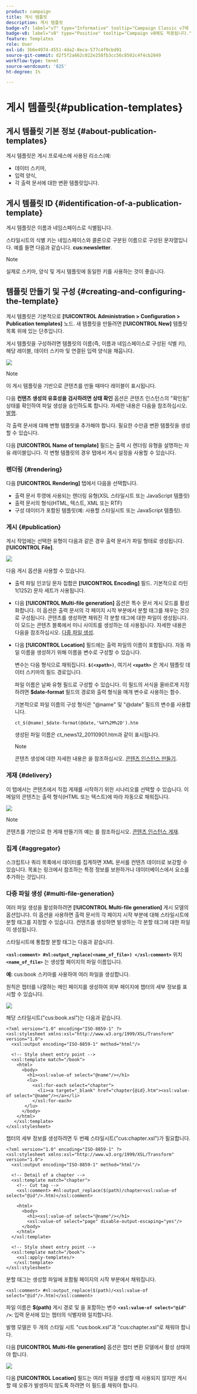 ```yaml
---
product: campaign
title: 게시 템플릿
description: 게시 템플릿
badge-v7: label="v7" type="Informative" tooltip="Campaign Classic v7에 적용"
badge-v8: label="v8" type="Positive" tooltip="Campaign v8에도 적용됩니다."
feature: Templates
role: User
exl-id: 3b6e4974-4551-4da2-8eca-577c4f9cbd91
source-git-commit: d2f5f2a662c022e258fb3cc56c8502c4f4cb2849
workflow-type: tm+mt
source-wordcount: '825'
ht-degree: 1%

---
```


# 게시 템플릿{#publication-templates}

## 게시 템플릿 기본 정보 {#about-publication-templates}

게시 템플릿은 게시 프로세스에 사용된 리소스(예:

* 데이터 스키마,
* 입력 양식,
* 각 출력 문서에 대한 변환 템플릿입니다.

## 게시 템플릿 ID {#identification-of-a-publication-template}

게시 템플릿은 이름과 네임스페이스로 식별됩니다.

스타일시트의 식별 키는 네임스페이스와 콜론으로 구분된 이름으로 구성된 문자열입니다. 예를 들면 다음과 같습니다. **cus:newsletter**.

>[!NOTE]
>
>실제로 스키마, 양식 및 게시 템플릿에 동일한 키를 사용하는 것이 좋습니다.

## 템플릿 만들기 및 구성 {#creating-and-configuring-the-template}

게시 템플릿은 기본적으로 **[!UICONTROL Administration > Configuration > Publication templates]** 노드. 새 템플릿을 만들려면 **[!UICONTROL New]** 템플릿 목록 위에 있는 단추입니다.

게시 템플릿을 구성하려면 템플릿의 이름(즉, 이름과 네임스페이스로 구성된 식별 키), 해당 레이블, 데이터 스키마 및 연결된 입력 양식을 채웁니다.

![](assets/d_ncs_content_model.png)

>[!NOTE]
>
>이 게시 템플릿을 기반으로 콘텐츠를 만들 때마다 레이블이 표시됩니다.

다음 **컨텐츠 생성의 유효성을 검사하려면 상태 확인** 옵션은 콘텐츠 인스턴스의 &quot;확인됨&quot; 상태를 확인하여 파일 생성을 승인하도록 합니다. 자세한 내용은 다음을 참조하십시오. [발행](#publication).

각 출력 문서에 대해 변형 템플릿을 추가해야 합니다. 필요한 수만큼 변환 템플릿을 생성할 수 있습니다.

다음 **[!UICONTROL Name of template]** 필드는 출력 시 렌더링 유형을 설명하는 자유 레이블입니다. 각 변형 템플릿의 경우 탭에서 게시 설정을 사용할 수 있습니다.

### 렌더링 {#rendering}

다음 **[!UICONTROL Rendering]** 탭에서 다음을 선택합니다.

* 출력 문서 투영에 사용되는 렌더링 유형(XSL 스타일시트 또는 JavaScript 템플릿)
* 출력 문서의 형식(HTML, 텍스트, XML 또는 RTF)
* 구성 데이터가 포함된 템플릿(예: 사용할 스타일시트 또는 JavaScript 템플릿).

### 게시 {#publication}

게시 작업에는 선택한 유형이 다음과 같은 경우 출력 문서가 파일 형태로 생성됩니다. **[!UICONTROL File]**.

![](assets/d_ncs_content_model2.png)

다음 게시 옵션을 사용할 수 있습니다.

* 출력 파일 인코딩 문자 집합은 **[!UICONTROL Encoding]** 필드. 기본적으로 라틴 1(1252) 문자 세트가 사용됩니다.
* 다음 **[!UICONTROL Multi-file generation]** 옵션은 특수 문서 게시 모드를 활성화합니다. 이 옵션은 출력 문서의 각 페이지 시작 부분에서 분할 태그를 채우는 것으로 구성됩니다. 콘텐츠를 생성하면 채워진 각 분할 태그에 대한 파일이 생성됩니다. 이 모드는 콘텐츠 블록에서 미니 사이트를 생성하는 데 사용됩니다. 자세한 내용은 다음을 참조하십시오. [다중 파일 생성](#multi-file-generation).
* 다음 **[!UICONTROL Location]** 필드에는 출력 파일의 이름이 포함됩니다. 자동 파일 이름을 생성하기 위해 이름을 변수로 구성할 수 있습니다.

  변수는 다음 형식으로 채워집니다. **`$(<xpath>)`**, 여기서 **`<xpath>`** 은 게시 템플릿 데이터 스키마의 필드 경로입니다.

  파일 이름은 날짜 유형 필드로 구성할 수 있습니다. 이 필드의 서식을 올바르게 지정하려면 **$date-format** 필드의 경로와 출력 형식을 매개 변수로 사용하는 함수.

  기본적으로 파일 이름의 구성 형식은 &quot;@name&quot; 및 &quot;@date&quot; 필드의 변수를 사용합니다.

  ```
  ct_$(@name)_$date-format(@date,'%4Y%2M%2D').htm
  ```

  생성된 파일 이름은 ct_news12_20110901.htm과 같이 표시됩니다.

  >[!NOTE]
  >
  >콘텐츠 생성에 대한 자세한 내용은 을 참조하십시오. [콘텐츠 인스턴스 만들기](using-a-content-template.md#creating-a-content-instance).

### 게재 {#delivery}

이 탭에서는 콘텐츠에서 직접 게재를 시작하기 위한 시나리오를 선택할 수 있습니다. 이메일의 콘텐츠는 출력 형식(HTML 또는 텍스트)에 따라 자동으로 채워집니다.

![](assets/d_ncs_content_model3.png)

>[!NOTE]
>
>콘텐츠를 기반으로 한 게재 만들기의 예는 를 참조하십시오. [콘텐츠 인스턴스 게재](using-a-content-template.md#delivering-a-content-instance).

### 집계 {#aggregator}

스크립트나 쿼리 목록에서 데이터를 집계하면 XML 문서를 컨텐츠 데이터로 보강할 수 있습니다. 목표는 링크에서 참조하는 특정 정보를 보완하거나 데이터베이스에서 요소를 추가하는 것입니다.

### 다중 파일 생성 {#multi-file-generation}

여러 파일 생성을 활성화하려면 **[!UICONTROL Multi-file generation]** 게시 모델의 옵션입니다. 이 옵션을 사용하면 출력 문서의 각 페이지 시작 부분에 대해 스타일시트에 분할 태그를 지정할 수 있습니다. 컨텐츠를 생성하면 발생하는 각 분할 태그에 대한 파일이 생성됩니다.

스타일시트에 통합할 분할 태그는 다음과 같습니다.

**`<xsl:comment> #nl:output_replace(<name_of_file>) </xsl:comment>`** 위치 **`<name_of_file>`** 는 생성할 페이지의 파일 이름입니다.

**예:** cus:book 스키마를 사용하여 여러 파일을 생성합니다.

원칙은 챕터를 나열하는 메인 페이지를 생성하여 외부 페이지에 챕터의 세부 정보를 표시할 수 있습니다.

![](assets/d_ncs_content_chunk.png)

해당 스타일시트(&quot;cus:book.xsl&quot;)는 다음과 같습니다.

```
<?xml version="1.0" encoding="ISO-8859-1" ?>
<xsl:stylesheet xmlns:xsl="http://www.w3.org/1999/XSL/Transform" version="1.0">
  <xsl:output encoding="ISO-8859-1" method="html"/>

  <!-- Style sheet entry point -->
  <xsl:template match="/book">
    <html>
      <body>
        <h1><xsl:value-of select="@name"/></h1>
        <lu>
          <xsl:for-each select="chapter">
            <li><a target="_blank" href="chapter{@id}.htm"><xsl:value-of select="@name"/></a></li>  
          </xsl:for-each>
       </lu>
      </body>
    </html>
   </xsl:template>
</xsl:stylesheet>
```

챕터의 세부 정보를 생성하려면 두 번째 스타일시트(&quot;cus:chapter.xsl&quot;)가 필요합니다.

```
<?xml version="1.0" encoding="ISO-8859-1" ?>
<xsl:stylesheet xmlns:xsl="http://www.w3.org/1999/XSL/Transform" version="1.0">
  <xsl:output encoding="ISO-8859-1" method="html"/>

  <!-- Detail of a chapter -->
  <xsl:template match="chapter">
    <!-- Cut tag -->   
    <xsl:comment> #nl:output_replace($(path)/chapter<xsl:value-of select="@id"/>.htm)</xsl:comment>
    
    <html>
      <body>
        <h1><xsl:value-of select="@name"/></h1>
        <xsl:value-of select="page" disable-output-escaping="yes"/>
      </body>
    </html>
  </xsl:template>

  <!-- Style sheet entry point -->
  <xsl:template match="/book">
    <xsl:apply-templates/>
   </xsl:template>
</xsl:stylesheet>
```

분할 태그는 생성할 파일에 포함될 페이지의 시작 부분에서 채워집니다.

```
<xsl:comment> #nl:output_replace($(path)/<xsl:value-of select="@id"/>.htm)</xsl:comment>
```

파일 이름은 **$(path)** 게시 경로 및 을 포함하는 변수 **`<xsl:value-of select="@id" />`**: 입력 문서에 있는 챕터의 식별자와 일치합니다.

발행 모델은 두 개의 스타일 시트 &quot;cus:book.xsl&quot;과 &quot;cus:chapter.xsl&quot;로 채워야 합니다.

다음 **[!UICONTROL Multi-file generation]** 옵션은 챕터 변환 모델에서 활성 상태여야 합니다.

![](assets/d_ncs_content_chunk2.png)

다음 **[!UICONTROL Location]** 필드는 여러 파일을 생성할 때 사용되지 않지만 게시할 때 오류가 발생하지 않도록 하려면 이 필드를 채워야 합니다.
